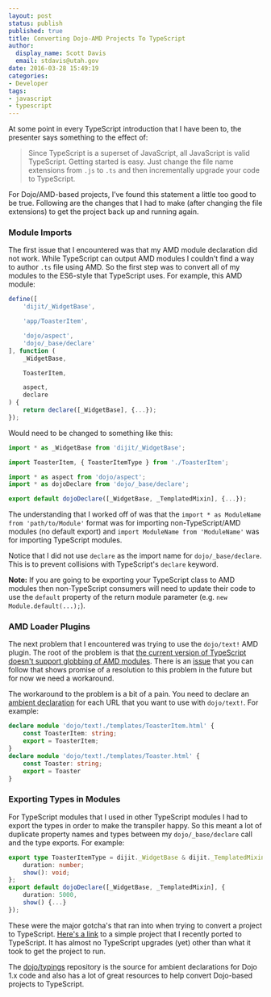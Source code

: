 ```yaml
---
layout: post
status: publish
published: true
title: Converting Dojo-AMD Projects To TypeScript
author:
  display_name: Scott Davis
  email: stdavis@utah.gov
date: 2016-03-28 15:49:19
categories:
- Developer
tags:
- javascript
- typescript
---
```


At some point in every TypeScript introduction that I have been to, the presenter says something to the effect of:

>Since TypeScript is a superset of JavaScript, all JavaScript is valid TypeScript. Getting started is easy. Just change the file name extensions from `.js` to `.ts` and then incrementally upgrade your code to TypeScript.

For Dojo/AMD-based projects, I’ve found this statement a little too good to be true. Following are the changes that I had to make (after changing the file extensions) to get the project back up and running again.

### Module Imports
The first issue that I encountered was that my AMD module declaration did not work. While TypeScript can output AMD modules I couldn't find a way to author `.ts` file using AMD. So the first step was to convert all of my modules to the ES6-style that TypeScript uses. For example, this AMD module:

```js
define([
    'dijit/_WidgetBase',

    'app/ToasterItem',

    'dojo/aspect',
    'dojo/_base/declare'
], function (
    _WidgetBase,

    ToasterItem,

    aspect,
    declare
) {
    return declare([_WidgetBase], {...});
});
```

Would need to be changed to something like this:

```ts
import * as _WidgetBase from 'dijit/_WidgetBase';

import ToasterItem, { ToasterItemType } from './ToasterItem';

import * as aspect from 'dojo/aspect';
import * as dojoDeclare from 'dojo/_base/declare';

export default dojoDeclare([_WidgetBase, _TemplatedMixin], {...});
```

The understanding that I worked off of was that the `import * as ModuleName from 'path/to/Module'` format was for importing non-TypeScript/AMD modules (no default export) and `import ModuleName from 'ModuleName'` was for importing TypeScript modules.

Notice that I did not use `declare` as the import name for `dojo/_base/declare`. This is to prevent collisions with TypeScript's `declare` keyword.

**Note:** If you are going to be exporting your TypeScript class to AMD modules then non-TypeScript consumers will need to update their code to use the `default` property of the return module parameter (e.g. `new Module.default(...);`).

### AMD Loader Plugins
The next problem that I encountered was trying to use the `dojo/text!` AMD plugin. The root of the problem is that [the current version of TypeScript doesn't support globbing of AMD modules](https://github.com/dojo/typings#amd-plugin-globbing). There is an [issue](https://github.com/Microsoft/TypeScript/issues/6615) that you can follow that shows promise of a resolution to this problem in the future but for now we need a workaround.

The workaround to the problem is a bit of a pain. You need to declare an [ambient declaration](http://www.typescriptlang.org/docs/handbook/modules.html#ambient-modules) for each URL that you want to use with `dojo/text!`. For example:

```ts
declare module 'dojo/text!./templates/ToasterItem.html' {
    const ToasterItem: string;
    export = ToasterItem;
}
declare module 'dojo/text!./templates/Toaster.html' {
    const Toaster: string;
    export = Toaster
}
```

### Exporting Types in Modules
For TypeScript modules that I used in other TypeScript modules I had to export the types in order to make the transpiler happy. So this meant a lot of duplicate property names and types between my `dojo/_base/declare` call and the type exports. For example:

```ts
export type ToasterItemType = dijit._WidgetBase & dijit._TemplatedMixin & {
    duration: number;
    show(): void;
};
export default dojoDeclare([_WidgetBase, _TemplatedMixin], {
    duration: 5000,
    show() {...}
});
```

These were the major gotcha's that ran into when trying to convert a project to TypeScript. [Here's a link](https://github.com/agrc-widgets/toaster) to a simple project that I recently ported to TypeScript. It has almost no TypeScript upgrades (yet) other than what it took to get the project to run.

The [dojo/typings](https://github.com/dojo/typings) repository is the source for ambient declarations for Dojo 1.x code and also has a lot of great resources to help convert Dojo-based projects to TypeScript.

